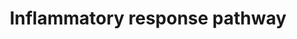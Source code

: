 ---
annotations:
- id: PW:0000024
  parent: regulatory pathway
  type: Pathway Ontology
  value: inflammatory response pathway
authors:
- N.Fidelman
- MaintBot
- M.Ramirez
- Khanspers
- Christine Chichester
- L Dupuis
- Eweitz
- Egonw
citedin:
- link: PMC3650681
  title: Microarray analyses reveal novel targets of exercise-induced stress resistance
    in the dorsal raphe nucleus (2013)
description: ''
last-edited: 2023-01-18
organisms:
- Rattus norvegicus
redirect_from:
- /index.php/Pathway:WP40
- /instance/WP40
- /instance/WP40_rr124947
revision: r124947
schema-jsonld:
- '@context': https://schema.org/
  '@id': https://wikipathways.github.io/pathways/WP40.html
  '@type': Dataset
  creator:
    '@type': Organization
    name: WikiPathways
  description: ''
  keywords:
  - Cd28
  - Cd40
  - Cd40lg
  - Cd80
  - Cd86
  - Col1a1
  - Col1a2
  - Col3a1
  - Fn1
  - IL2RB
  - Ifng
  - Il2
  - Il2ra
  - Il2rg
  - Il4
  - Il4ra
  - Il5
  - Il5ra
  - Lama5
  - Lamb1
  - Lamb2
  - Lamc1
  - Lamc2
  - Lck
  - THBS1
  - THBS3
  - Tnfrsf1a
  - Tnfrsf1b
  - Vtn
  - Zap70
  license: CC0
  name: Inflammatory response pathway
seo: CreativeWork
title: Inflammatory response pathway
wpid: WP40
---